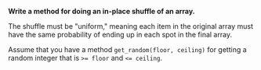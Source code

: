 **Write a method for doing an in-place shuffle of an array.**

The shuffle must be "uniform," meaning each item in the original array must have the same probability of ending up in each spot in the final array.

Assume that you have a method `get_random(floor, ceiling)` for getting a random integer that is `>= floor` and `<= ceiling`.
